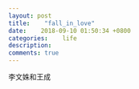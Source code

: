 ```yaml
---
layout: post
title:    "fall_in_love"
date:    2018-09-10 01:50:34 +0800
categories:    life
description:
comments: true
---
```


<div class="vcenter">李文姝和王成</div>
<p id="content"></p>
<script type="text/javascript">
        function show() {
            var date1 = '2018/06/18 02:11:00';  //开始时间
            var date2 = new Date();    //结束时间
            var date3 = date2.getTime() - new Date(date1).getTime();   //时间差的毫秒数
            //计算出相差天数
            var days = Math.floor(date3 / (24 * 3600 * 1000))
            //计算出小时数
            var leave1 = date3 % (24 * 3600 * 1000)    //计算天数后剩余的毫秒数
            var hours = Math.floor(leave1 / (3600 * 1000))
            //计算相差分钟数
            var leave2 = leave1 % (3600 * 1000)        //计算小时数后剩余的毫秒数
            var minutes = Math.floor(leave2 / (60 * 1000))
            //计算相差秒数
            var leave3 = leave2 % (60 * 1000)      //计算分钟数后剩余的毫秒数
            var seconds = Math.round(leave3 / 1000)
            document.getElementById("content").innerText = " 已经相爱 " + days + "天 " + hours + "小时 " + minutes + " 分钟" + seconds + " 秒"
        }
        window.setInterval("show()", 1000)
</script>
